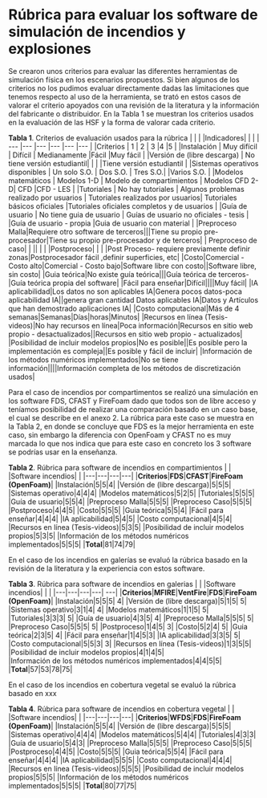 # Rúbrica para evaluar los software de simulación de incendios y explosiones
Se crearon unos criterios para evaluar las diferentes herramientas de simulación física en los escenarios propuestos. Si bien algunos de los criterios no los pudimos evaluar directamente dadas las limitaciones que tenemos respecto al uso de la herramienta, se trató en estos casos de valorar el criterio apoyados con una revisión de la literatura y la información del fabricante o distribuidor. En la Tabla 1 se muestran los criterios usados en la evaluación de las HSF y la forma de valorar cada criterio.

**Tabla 1**. Criterios de evaluación usados para la rúbrica
| | | |Indicadores| | |
| --- |--- |--- |--- |--- |--- |
|Criterios | 1 | 2 | 3 |4 |5 |
|Instalación | Muy difícil | Difícil | Medianamente |Fácil |Muy fácil |
|Versión de (libre descarga) | No tiene versión estudiantil|  |  | |Tiene versión estudiantil |
|Sistemas operativos disponibles | Un solo S.O.  | Dos S.O. | Tres S.O.| |Varios S.O. |
|Modelos matemáticos | Modelos 1-D  | Modelo de compartimientos | Modelos CFD 2-D| CFD |CFD - LES |
|Tutoriales | No hay tutoriales  | Algunos problemas realizado por usuarios | Tutoriales realizados por usuarios| Tutoriales básicos oficiales |Tutoriales oficiales completos y de usuarios |
|Guía de usuario | No tiene guia de usuario | Guías de usuario no oficiales - tesis | |Guía de usuario - propia |Guia de usuario con material |
|Preproceso Malla|Requiere otro software de terceros|||Tiene su propio pre-procesador|Tiene su propio pre-procesador y de terceros|
| Preproceso de caso| | || | |
|Postproceso| | | |Post Proceso- requiere previamente definir zonas|Postprocesador fácil ,definir superficies, etc|
|Costo|Comercial - Costo alto|Comercial - Costo bajo|Software libre con costo||Software libre, sin costo|
|Guia teórica|No existe guía teórica|||Guía teórica de terceros-|Guía teórica propia del software|
|Fácil para enseñar|Difícil||||Muy fácil|
|IA aplicabilidad|Los datos no son aplicables IA|Genera pocos datos-poca aplicabilidad IA||genera gran cantidad Datos aplicables IA|Datos y Artículos que han demostrado aplicaciones IA|
|Costo computacional|Más de 4 semanas|Semanas|Días|horas|Minutos|
|Recursos en línea (Tesis-videos)|No hay recursos en línea|Poca información|Recursos en sitio web propio - desactualizados||Recursos en sitio web propio - actualizados|
|Posibilidad de incluir modelos propios|No es posible||Es posible pero la implementación es compleja||Es posible y fácil de incluir|
|Información de los métodos numéricos implementados|No se tiene información||||Información completa de los métodos de discretización usados|

Para el caso de incendios por compartimentos se realizó una simulación en los software FDS, CFAST y FireFoam dado que todos son de libre acceso y teníamos posibilidad de realizar una comparación basado en un caso base, el cual se describe en el anexo 2. La rúbrica para este caso se muestra en la Tabla 2, en donde se concluye que FDS es la mejor herramienta en este caso, sin embargo la diferencia con OpenFoam y CFAST no es muy marcada lo que nos indica que para este caso en concreto los 3 software se podrías usar en la enseñanza.

**Tabla 2**. Rúbrica para software de incendios en compartimientos
| | |Software incendios| | 
|---|---|---|---| 
|**Criterios**|**FDS**|**CFAST**|**FireFoam (OpenFoam)**| 
|Instalación|5|5|4| 
|Versión de (libre descarga)|5|5|5| 
|Sistemas operativo|4|4|4| 
|Modelos matemáticos|5|2|5| 
|Tutoriales|5|5|5| 
|Guía de usuario|5|5|4| 
|Preproceso Malla|5|5|5| 
|Preproceso Caso|5|5|5| 
|Postproceso|4|4|5| 
|Costo|5|5|5| 
|Guia teórica|5|5|4| 
|Fácil para enseñar|4|4|4| 
|IA aplicabilidad|5|4|5| 
|Costo computacional|4|5|4| 
|Recursos en línea (Tesis-videos)|5|3|5| 
|Posibilidad de incluir modelos propios|5|3|5| 
|Información de los métodos numéricos implementados|5|5|5| 
|**Total**|81|74|79| 

En el caso de los incendios en galerías se evaluó la rúbrica basado en la revisión de la literatura y la experiencia con estos software.

**Tabla 3**. Rúbrica para software de incendios en galerias
| | |Software incendios| | | 
|---|---|---|---| ---|
|**Criterios**|**MFIRE**|**VentFire**|**FDS**|**FireFoam (OpenFoam)**| 
|Instalación|5|5|5| 4| 
|Versión de (libre descarga)|5|1|5| 5| 
|Sistemas operativo|3|1|4| 4| 
|Modelos matemáticos|1|1|5| 5| 
|Tutoriales|3|3|3| 5| 
|Guía de usuario|4|3|5| 4| 
|Preproceso Malla|5|5|5| 5| 
|Preproceso Caso|5|5|5| 5| 
|Postproceso|1|4|5| 3| 
|Costo|5|2|4| 5| 
|Guia teórica|2|3|5| 4| 
|Fácil para enseñar|1|4|5|3| 
|IA aplicabilidad|3|3|5| 5| 
|Costo computacional|5|5|3| 3| 
|Recursos en línea (Tesis-videos)|1|3|5|5|  
|Posibilidad de incluir modelos propios|4|1|4|5|  
|Información de los métodos numéricos implementados|4|4|5|5|  
|**Total**|57|53|78|75| 

En el caso de los incendios en cobertura vegetal se evaluó la rúbrica basado en xxx

**Tabla 4**. Rúbrica para software de incendios en cobertura vegetal
| | |Software incendios| | 
|---|---|---|---| 
|**Criterios**|**WFDS**|**FDS**|**FireFoam (OpenFoam)**| 
|Instalación|5|5|4| 
|Versión de (libre descarga)|5|5|5| 
|Sistemas operativo|4|4|4| 
|Modelos matemáticos|5|4|4| 
|Tutoriales|4|3|3| 
|Guía de usuario|5|4|3| 
|Preproceso Malla|5|5|5| 
|Preproceso Caso|5|5|5| 
|Postproceso|4|4|5| 
|Costo|5|5|5| 
|Guia teórica|5|5|4| 
|Fácil para enseñar|4|4|4| 
|IA aplicabilidad|5|5|5| 
|Costo computacional|4|4|4| 
|Recursos en línea (Tesis-videos)|5|5|5| 
|Posibilidad de incluir modelos propios|5|5|5| 
|Información de los métodos numéricos implementados|5|5|5| 
|**Total**|80|77|75| 

